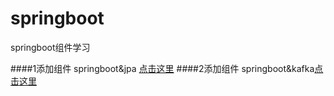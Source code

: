 # springboot
springboot组件学习

####1添加组件 springboot&jpa [点击这里](https://github.com/Docrong/springboot/tree/master/springbootjpa)
####2添加组件 springboot&kafka[点击这里](https://github.com/Docrong/springboot/tree/master/springbootkafka)

